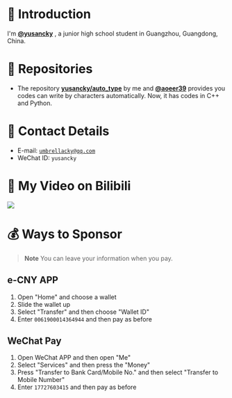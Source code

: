 # 👋 Introduction

I'm [**@yusancky**](https://github.com/yusancky) , a junior high school student in Guangzhou, Guangdong, China. 

# 💼 Repositories

- The repository [**yusancky/auto_type**](https://github.com/yusancky/auto-type) by me and [**@aoeer39**](https://github.com/aoeer39) provides you codes can write by characters automatically. Now, it has codes in C++ and Python. 

# 💬 Contact Details

- E-mail: [`umbrellacky@qq.com`](mailto:umbrellacky@qq.com)
- WeChat ID: `yusancky`

# 🎥 My Video on Bilibili
[![](https://bb-embed.herokuapp.com/embed?v=BV1H34y1n7r6)](https://player.bilibili.com/player.html?aid=813676416&bvid=BV1H34y1n7r6&cid=780466878&page=1)

# 💰 Ways to Sponsor

> **Note**
> You can leave your information when you pay. 

## e-CNY APP

1. Open "Home" and choose a wallet
2. Slide the wallet up
3. Select "Transfer" and then choose "Wallet ID"
4. Enter `0061900014364944` and then pay as before

## WeChat Pay

1. Open WeChat APP and then open "Me"
2. Select "Services" and then press the "Money"
3. Press "Transfer to Bank Card/Mobile No." and then select "Transfer to Mobile Number"
4. Enter `17727603415` and then pay as before


<!--
Here are some ideas to get you started:
- 🔭 I’m currently working on ...
- 🌱 I’m currently learning ...
- 👯 I’m looking to collaborate on ...
- 🤔 I’m looking for help with ...
- 💬 Ask me about ...
- 📫 How to reach me: ...
- 😄 Pronouns: ...
- ⚡ Fun fact: ...
-->
